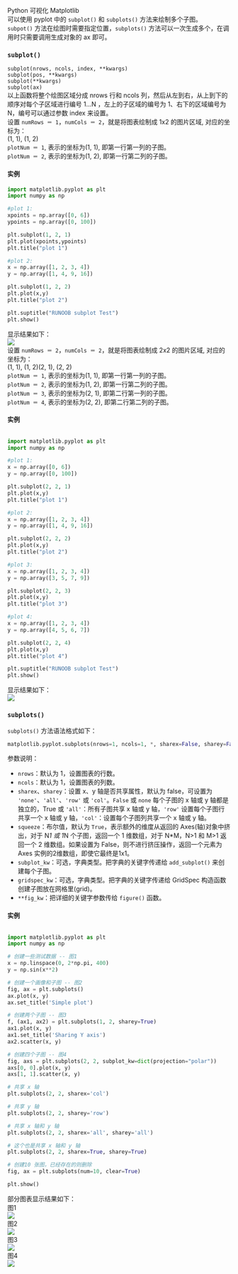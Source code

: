 Python 可视化 Matplotlib<br />可以使用 pyplot 中的 `subplot()` 和 `subplots()` 方法来绘制多个子图。<br />`subpot()` 方法在绘图时需要指定位置，`subplots()` 方法可以一次生成多个，在调用时只需要调用生成对象的 ax 即可。
<a name="wUVGQ"></a>
### `subplot()`
`subplot(nrows, ncols, index, **kwargs)`<br />`subplot(pos, **kwargs)`<br />`subplot(**kwargs)`<br />`subplot(ax)`<br />以上函数将整个绘图区域分成 nrows 行和 ncols 列，然后从左到右，从上到下的顺序对每个子区域进行编号 1...N ，左上的子区域的编号为 1、右下的区域编号为 N，编号可以通过参数 index 来设置。<br />设置 `numRows ＝ 1`，`numCols ＝ 2`，就是将图表绘制成 1x2 的图片区域, 对应的坐标为：<br />(1, 1), (1, 2)<br />`plotNum ＝ 1`, 表示的坐标为(1, 1), 即第一行第一列的子图。<br />`plotNum ＝ 2`, 表示的坐标为(1, 2), 即第一行第二列的子图。
<a name="XrpmQ"></a>
#### 实例
```python
import matplotlib.pyplot as plt
import numpy as np

#plot 1:
xpoints = np.array([0, 6])
ypoints = np.array([0, 100])

plt.subplot(1, 2, 1)
plt.plot(xpoints,ypoints)
plt.title("plot 1")

#plot 2:
x = np.array([1, 2, 3, 4])
y = np.array([1, 4, 9, 16])

plt.subplot(1, 2, 2)
plt.plot(x,y)
plt.title("plot 2")

plt.suptitle("RUNOOB subplot Test")
plt.show()
```
显示结果如下：<br />![](./img/1638586336412-678d8222-f2cc-4603-9a8f-fa5187d06c9a.webp)<br />设置 `numRows ＝ 2`，`numCols ＝ 2`，就是将图表绘制成 2x2 的图片区域, 对应的坐标为：<br />(1, 1), (1, 2)(2, 1), (2, 2)<br />`plotNum ＝ 1`, 表示的坐标为(1, 1), 即第一行第一列的子图。<br />`plotNum ＝ 2`, 表示的坐标为(1, 2), 即第一行第二列的子图。<br />`plotNum ＝ 3`, 表示的坐标为(2, 1), 即第二行第一列的子图。<br />`plotNum ＝ 4`, 表示的坐标为(2, 2), 即第二行第二列的子图。
<a name="m1gPV"></a>
#### 实例
```python

import matplotlib.pyplot as plt
import numpy as np

#plot 1:
x = np.array([0, 6])
y = np.array([0, 100])

plt.subplot(2, 2, 1)
plt.plot(x,y)
plt.title("plot 1")

#plot 2:
x = np.array([1, 2, 3, 4])
y = np.array([1, 4, 9, 16])

plt.subplot(2, 2, 2)
plt.plot(x,y)
plt.title("plot 2")

#plot 3:
x = np.array([1, 2, 3, 4])
y = np.array([3, 5, 7, 9])

plt.subplot(2, 2, 3)
plt.plot(x,y)
plt.title("plot 3")

#plot 4:
x = np.array([1, 2, 3, 4])
y = np.array([4, 5, 6, 7])

plt.subplot(2, 2, 4)
plt.plot(x,y)
plt.title("plot 4")

plt.suptitle("RUNOOB subplot Test")
plt.show()
```
显示结果如下：<br />![](./img/1638586336597-241178bb-2eb3-4b5f-a4f7-e1e492fd091a.webp)
<a name="arGvS"></a>
### `subplots()`
`subplots()` 方法语法格式如下：
```python
matplotlib.pyplot.subplots(nrows=1, ncols=1, *, sharex=False, sharey=False, squeeze=True, subplot_kw=None, gridspec_kw=None, **fig_kw)
```
参数说明：

- `nrows`：默认为 1，设置图表的行数。
- `ncols`：默认为 1，设置图表的列数。
- `sharex`、`sharey`：设置 x、y 轴是否共享属性，默认为 false，可设置为 `'none'`、`'all'`、`'row'` 或 `'col'`。`False` 或 `none` 每个子图的 x 轴或 y 轴都是独立的，True 或 `'all'`：所有子图共享 x 轴或 y 轴，`'row'` 设置每个子图行共享一个 x 轴或 y 轴，`'col'`：设置每个子图列共享一个 x 轴或 y 轴。
- `squeeze`：布尔值，默认为 `True`，表示额外的维度从返回的 Axes(轴)对象中挤出，对于 N*1 或 1*N 个子图，返回一个 1 维数组，对于 N*M，N>1 和 M>1 返回一个 2 维数组。如果设置为 False，则不进行挤压操作，返回一个元素为 Axes 实例的2维数组，即使它最终是1x1。
- `subplot_kw`：可选，字典类型。把字典的关键字传递给 `add_subplot()` 来创建每个子图。
- `gridspec_kw`：可选，字典类型。把字典的关键字传递给 GridSpec 构造函数创建子图放在网格里(grid)。
- `**fig_kw`：把详细的关键字参数传给 `figure()` 函数。
<a name="Jk2ZU"></a>
#### 实例
```python

import matplotlib.pyplot as plt
import numpy as np

# 创建一些测试数据 -- 图1
x = np.linspace(0, 2*np.pi, 400)
y = np.sin(x**2)

# 创建一个画像和子图 -- 图2
fig, ax = plt.subplots()
ax.plot(x, y)
ax.set_title('Simple plot')

# 创建两个子图 -- 图3
f, (ax1, ax2) = plt.subplots(1, 2, sharey=True)
ax1.plot(x, y)
ax1.set_title('Sharing Y axis')
ax2.scatter(x, y)

# 创建四个子图 -- 图4
fig, axs = plt.subplots(2, 2, subplot_kw=dict(projection="polar"))
axs[0, 0].plot(x, y)
axs[1, 1].scatter(x, y)

# 共享 x 轴
plt.subplots(2, 2, sharex='col')

# 共享 y 轴
plt.subplots(2, 2, sharey='row')

# 共享 x 轴和 y 轴
plt.subplots(2, 2, sharex='all', sharey='all')

# 这个也是共享 x 轴和 y 轴
plt.subplots(2, 2, sharex=True, sharey=True)

# 创建10 张图，已经存在的则删除
fig, ax = plt.subplots(num=10, clear=True)

plt.show()
```
部分图表显示结果如下：<br />图1<br />![](./img/1638586336538-6520dc8b-51bc-4469-8954-07503e574599.webp)<br />图2<br />![](./img/1638586336606-66c8a82a-461b-4437-9ea0-00f5313c82db.webp)<br />图3<br />![](./img/1638586336658-56040421-ff22-465c-b9cb-894d82379dce.webp)<br />图4<br />![](./img/1638586337041-590dbb64-ef05-4bcc-a892-0d735f0d4812.webp)
